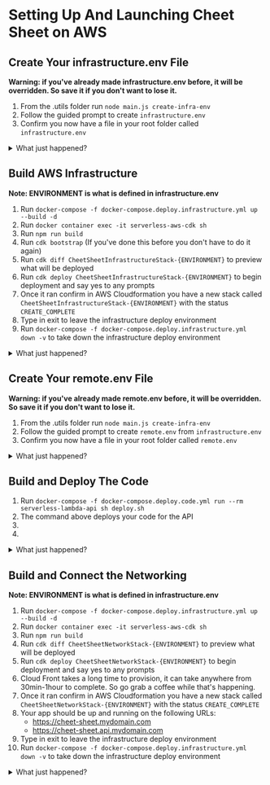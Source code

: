 # Setting Up And Launching Cheet Sheet on AWS


## Create Your infrastructure.env File

**Warning: if you've already made infrastructure.env before, it will be overridden. So save it if you don't want to lose it.**

1. From the .utils folder run `node main.js create-infra-env`
2. Follow the guided prompt to create `infrastructure.env`
3. Confirm you now have a file in your root folder called `infrastructure.env`

<details><summary>What just happened?</summary>
<p>
    To be written
</p>
</details>

## Build AWS Infrastructure

**Note: ENVIRONMENT is what is defined in infrastructure.env**

1. Run `docker-compose -f docker-compose.deploy.infrastructure.yml up --build -d`
1. Run `docker container exec -it serverless-aws-cdk sh`
1. Run `npm run build`
1. Run `cdk bootstrap` (If you've done this before you don't have to do it again)
1. Run `cdk diff CheetSheetInfrastructureStack-{ENVIRONMENT}` to preview what will be deployed
1. Run `cdk deploy CheetSheetInfrastructureStack-{ENVIRONMENT}` to begin deployment and say yes to any prompts
1. Once it ran confirm in AWS Cloudformation you have a new stack called `CheetSheetInfrastructureStack-{ENVIRONMENT}` with the status `CREATE_COMPLETE`
1. Type in exit to leave the infrastructure deploy environment
1. Run `docker-compose -f docker-compose.deploy.infrastructure.yml down -v` to take down the infrastructure deploy environment

<details><summary>What just happened?</summary>
<p>
    To be written
</p>
</details>

## Create Your remote.env File

**Warning: if you've already made remote.env before, it will be overridden. So save it if you don't want to lose it.**

1. From the .utils folder run `node main.js create-infra-env`
1. Follow the guided prompt to create `remote.env` from `infrastructure.env`
1. Confirm you now have a file in your root folder called `remote.env`

<details><summary>What just happened?</summary>
<p>
    To be written
</p>
</details>

## Build and Deploy The Code

1. Run `docker-compose -f docker-compose.deploy.code.yml run --rm serverless-lambda-api sh deploy.sh`
1. The command above deploys your code for the API
1.
1.

<details><summary>What just happened?</summary>
<p>
    To be written
</p>
</details>

## Build and Connect the Networking

**Note: ENVIRONMENT is what is defined in infrastructure.env**

1. Run `docker-compose -f docker-compose.deploy.infrastructure.yml up --build -d`
1. Run `docker container exec -it serverless-aws-cdk sh`
1. Run `npm run build`
1. Run `cdk diff CheetSheetNetworkStack-{ENVIRONMENT}` to preview what will be deployed
1. Run `cdk deploy CheetSheetNetworkStack-{ENVIRONMENT}` to begin deployment and say yes to any prompts
1. Cloud Front takes a long time to provision, it can take anywhere from 30min-1hour to complete. So go grab a coffee while that's happening.
1. Once it ran confirm in AWS Cloudformation you have a new stack called `CheetSheetNetworkStack-{ENVIRONMENT}` with the status `CREATE_COMPLETE`
1. Your app should be up and running on the following URLs:
    - https://cheet-sheet.mydomain.com
    - https://cheet-sheet.api.mydomain.com
1. Type in exit to leave the infrastructure deploy environment
1. Run `docker-compose -f docker-compose.deploy.infrastructure.yml down -v` to take down the infrastructure deploy environment

<details><summary>What just happened?</summary>
<p>
    To be written
</p>
</details>
